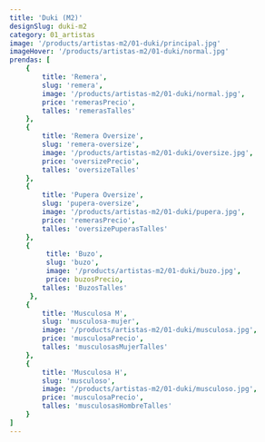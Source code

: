 ```yaml
---
title: 'Duki (M2)'
designSlug: duki-m2
category: 01_artistas
image: '/products/artistas-m2/01-duki/principal.jpg'
imageHover: '/products/artistas-m2/01-duki/normal.jpg'
prendas: [
    {   
        title: 'Remera',
        slug: 'remera',          
        image: '/products/artistas-m2/01-duki/normal.jpg',
        price: 'remerasPrecio',
        talles: 'remerasTalles'
    },
    {
        title: 'Remera Oversize',
        slug: 'remera-oversize',
        image: '/products/artistas-m2/01-duki/oversize.jpg',
        price: 'oversizePrecio',
        talles: 'oversizeTalles'
    },
    {
        title: 'Pupera Oversize',
        slug: 'pupera-oversize',
        image: '/products/artistas-m2/01-duki/pupera.jpg',
        price: 'remerasPrecio',
        talles: 'oversizePuperasTalles'
    },
    {
         title: 'Buzo',
         slug: 'buzo',
         image: '/products/artistas-m2/01-duki/buzo.jpg',
         price: buzosPrecio,
        talles: 'BuzosTalles'
     },
    {
        title: 'Musculosa M',
        slug: 'musculosa-mujer',
        image: '/products/artistas-m2/01-duki/musculosa.jpg',
        price: 'musculosaPrecio',
        talles: 'musculosasMujerTalles'
    },
    {
        title: 'Musculosa H',
        slug: 'musculoso',
        image: '/products/artistas-m2/01-duki/musculoso.jpg',
        price: 'musculosaPrecio',
        talles: 'musculosasHombreTalles'
    }
]
---
```

